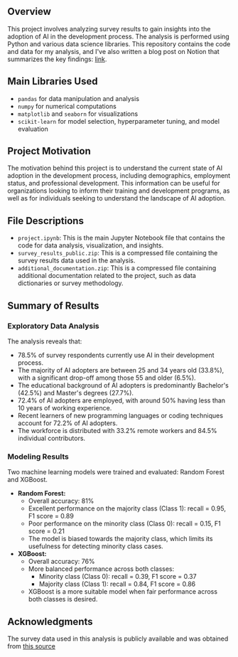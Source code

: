 ## Overview

This project involves analyzing survey results to gain insights into the adoption of AI in the development process. The analysis is performed using Python and various data science libraries. This repository contains the code and data for my analysis, and I've also written a blog post on Notion that summarizes the key findings: [link](https://aleberbesi.notion.site/Navigating-the-AI-Wave-Insights-from-the-Stack-Overflow-Developer-Survey-2025-26a61752f2de80b5a842ed7c4859a45e).

## Main Libraries Used

*  `pandas` for data manipulation and analysis
*   `numpy` for numerical computations
*   `matplotlib` and `seaborn` for visualizations
*   `scikit-learn` for model selection, hyperparameter tuning, and model evaluation 

## Project Motivation

The motivation behind this project is to understand the current state of AI adoption in the development process, including demographics, employment status, and professional development. This information can be useful for organizations looking to inform their training and development programs, as well as for individuals seeking to understand the landscape of AI adoption.

## File Descriptions

*   `project.ipynb`: This is the main Jupyter Notebook file that contains the code for data analysis, visualization, and insights.
*   `survey_results_public.zip`: This is a compressed file containing the survey results data used in the analysis.
*   `additional_documentation.zip`: This is a compressed file containing additional documentation related to the project, such as data dictionaries or survey methodology.

## Summary of Results

### Exploratory Data Analysis

The analysis reveals that:

*   78.5% of survey respondents currently use AI in their development process.
*   The majority of AI adopters are between 25 and 34 years old (33.8%), with a significant drop-off among those 55 and older (6.5%).
*   The educational background of AI adopters is predominantly Bachelor's (42.5%) and Master's degrees (27.7%).
*   72.4% of AI adopters are employed, with around 50% having less than 10 years of working experience.
*   Recent learners of new programming languages or coding techniques account for 72.2% of AI adopters.
*   The workforce is distributed with 33.2% remote workers and 84.5% individual contributors.

### Modeling Results

Two machine learning models were trained and evaluated: Random Forest and XGBoost.

*   **Random Forest:**
    *   Overall accuracy: 81%
    *   Excellent performance on the majority class (Class 1): recall = 0.95, F1 score = 0.89
    *   Poor performance on the minority class (Class 0): recall = 0.15, F1 score = 0.21
    *   The model is biased towards the majority class, which limits its usefulness for detecting minority class cases.
*   **XGBoost:**
    *   Overall accuracy: 76%
    *   More balanced performance across both classes:
        +   Minority class (Class 0): recall = 0.39, F1 score = 0.37
        +   Majority class (Class 1): recall = 0.84, F1 score = 0.86
    *   XGBoost is a more suitable model when fair performance across both classes is desired.

## Acknowledgments

 The survey data used in this analysis is publicly available and was obtained from [this source](https://survey.stackoverflow.co/)
